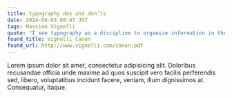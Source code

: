 ```yaml
---
title: typography dos and don’ts
date: 2014-06-03 08:47 JST
tags: Massimo Vignelli
quote: "I see typography as a discipline to organize information in the most objective way possible. I do not like typography intended as an expression of the self, as a pretext for pictorial exercises."
found_title: Vignelli Canon
found_url: http://www.vignelli.com/canon.pdf
---
```


Lorem ipsum dolor sit amet, consectetur adipisicing elit. Doloribus recusandae officia unde maxime ad quos suscipit vero facilis perferendis sed, libero, voluptatibus incidunt facere, veniam, illum dignissimos at. Consequatur, itaque.

